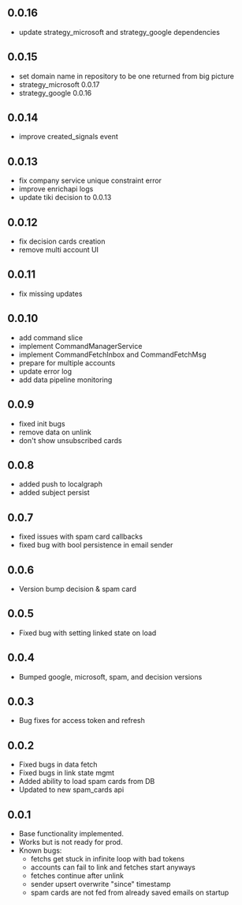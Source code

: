 ## 0.0.16

* update strategy_microsoft and strategy_google dependencies

## 0.0.15

* set domain name in repository to be one returned from big picture
* strategy_microsoft 0.0.17 
* strategy_google 0.0.16

## 0.0.14

* improve created_signals event

## 0.0.13

* fix company service unique constraint error
* improve enrichapi logs
* update tiki decision to 0.0.13

## 0.0.12

* fix decision cards creation
* remove multi account UI

## 0.0.11

* fix missing updates

## 0.0.10

* add command slice
* implement CommandManagerService
* implement CommandFetchInbox and CommandFetchMsg
* prepare for multiple accounts
* update error log
* add data pipeline monitoring

## 0.0.9

* fixed init bugs
* remove data on unlink
* don't show unsubscribed cards

## 0.0.8

* added push to localgraph
* added subject persist

## 0.0.7

* fixed issues with spam card callbacks
* fixed bug with bool persistence in email sender

## 0.0.6

* Version bump decision & spam card

## 0.0.5

* Fixed bug with setting linked state on load

## 0.0.4

* Bumped google, microsoft, spam, and decision versions

## 0.0.3

* Bug fixes for access token and refresh

## 0.0.2

* Fixed bugs in data fetch
* Fixed bugs in link state mgmt
* Added ability to load spam cards from DB
* Updated to new spam_cards api

## 0.0.1

* Base functionality implemented. 
* Works but is not ready for prod.
* Known bugs:
  * fetchs get stuck in infinite loop with bad tokens
  * accounts can fail to link and fetches start anyways
  * fetches continue after unlink
  * sender upsert overwrite "since" timestamp
  * spam cards are not fed from already saved emails on startup

